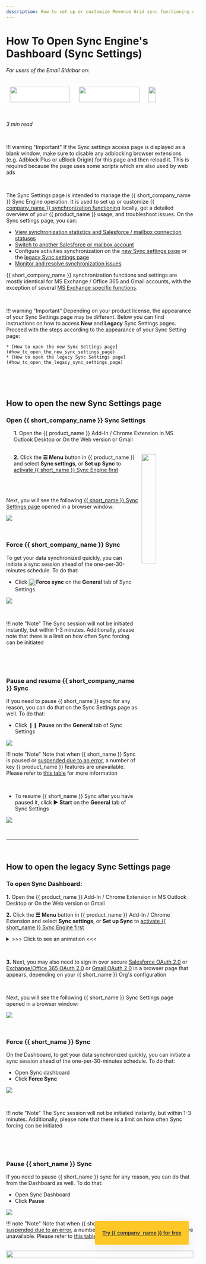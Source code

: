 ```yaml
---
description: How to set up or customize Revenue Grid sync functioning using Synchronization Dashboard 
---
```

# How To Open Sync Engine's Dashboard (Sync Settings)  
  

<i>For users of the Email Sidebar on:</i><br><br>
<div class="container" style="display: inline-block; height: 42px; width: 162px; padding: 5px 10px; background-color: #fff;"><img src="https://revenuegrid.com/revenue-inbox/wp-content/uploads/Exchange1.svg" style="height: 100%; object-fit: contain; vertical-align: middle;"></div>
<div class="container" style="display: inline-block; height: 42px; width: 163px; padding: 5px 10px; background-color: #fff;"><img src="https://revenuegrid.com/revenue-inbox/wp-content/uploads/Office365.svg" style="height: 100%; object-fit: contain; vertical-align: middle;"></div>
<div class="container" style="display: inline-block; height: 42px; width: auto; padding: 5px 10px; background-color: #fff;"><img src="https://smartcloudconnect.io/wp-content/uploads/2021/08/logo-Gmail.jpg" style="height: 100%; object-fit: contain; vertical-align: middle;"></div> 

&nbsp;

*3 min read*  

<!-- ShareThis BEGIN --> 
<div class="addthis_inline_share_toolbox"></div>
<!-- End ShareThis --> 

&nbsp;

!!! warning "Important"
    If the Sync settings access page is displayed as a blank window, make sure to disable any adblocking browser extensions (e.g. Adblock Plus or uBlock Origin) for this page and then reload it. This is required because the page uses some scripts which are also used by web ads

&nbsp;

The Sync Settings page is intended to manage the {{ short_company_name }} Sync Engine operation. It is used to set up or customize [{{ company_name }} synchronization functioning](../Synchronization-Engine-An-Overview/) locally, get a detailed overview of your {{ product_name }} usage, and troubleshoot issues. On the Sync settings page, you can:

* [View synchronization statistics and Salesforce / mailbox connection statuses](../Viewing-Synchronization-Statistics-and-Connection-Statuses/)
* [Switch to another Salesforce or mailbox account](../Renewing-Exchange-and-Salesforce-Account-Credentials/)
* Configure activities synchronization on the [new Sync settings page](../Configuring-Activities-Synchronization-Settings-rg/) or the [legacy Sync settings page](../Configuring-Activities-Synchronization-Settings/)
* [Monitor and resolve synchronization issues](../Handling-Sync-Issues/)  

{{ short_company_name }} synchronization functions and settings are mostly identical for MS Exchange / Office 365 and Gmail accounts, with the exception of several [MS Exchange specific functions](../Using-the-Solution-for-Salesforce-and-Gmail/#differences_between_the_exchangeoffice_365_add-in_implementation_and_the_chrome_extension_for_gmail).

&nbsp;

!!! warning "Important"
    Depending on your product license, the appearance of your Sync Settings page may be different. Below you can find instructions on how to access **New** and **Legacy** Sync Settings pages. Proceed with the steps according to the appearance of your Sync Setting page:
    
    * [How to open the new Sync Settings page](#how_to_open_the_new_sync_settings_page)
    * [How to open the legacy Sync Settings page](#how_to_open_the_legacy_sync_settings_page)

&nbsp;

&nbsp;

## How to open the new Sync Settings page

### Open {{ short_company_name }} Sync Settings

<p style="margin-left:4%">
    <b>1.</b> Open the {{ product_name }} Add-In / Chrome Extension in MS Outlook Desktop or On the Web version or Gmail
    <br><br>
</p>

<p>
    <img src="..\..\assets\images\Using-SmartCloud-Connect\How-To-s\Sync-Settings\sync-settings.png" style="width:27.49%; display:inline-block; vertical-align:middle; margin-left:8px;float: right">
</p>

<p style="margin-left:4%">
    <b>2.</b> Click the <b>&#x2630; Menu</b> button in {{ product_name }} and select <b>Sync settings</b>, or <b>Set up Sync</b> to <a href=../Authorizing-Sync-Engine-to-Work-with-Your-Data/>activate {{ short_name }} Sync Engine first</a>
    <br><br><br><br>
</p>

Next, you will see the following [{{ short_name }} Sync Settings page](../Configuring-Activities-Synchronization-Settings-rg/) opened in a browser window:

<p>
    <img src="..\..\assets\images\Using-SmartCloud-Connect\How-To-s\Sync-Settings\sync-page.png" class="minimized">
</p>

&nbsp;

### Force {{ short_company_name }} Sync

To get your data synchronized quickly, you can initiate a sync session ahead of the one-per-30-minutes schedule. To do that:

* Click <img src="..\..\assets\images\Using-SmartCloud-Connect\How-To-s\Sync-Settings\flash.png" style="width:20px; display:inline-block; vertical-align:middle;">**Force sync** on the **General** tab of Sync Settings

<p>
    <img src="..\..\assets\images\Using-SmartCloud-Connect\How-To-s\Sync-Settings\force.png">
</p>

&nbsp;

!!! note "Note"
    The Sync session will not be initiated instantly, but within 1-3 minutes. Additionally, please note that  there is a limit on how often Sync forcing can be initiated

&nbsp;

&nbsp;

### Pause and resume {{ short_company_name }} Sync

If you need to pause {{ short_name }} sync for any reason, you can do that on the Sync Settings page as well. To do that: 

* Click &#10073;&#10073; **Pause** on the **General** tab of Sync Settings

<p>
    <img src="..\..\assets\images\Using-SmartCloud-Connect\How-To-s\Sync-Settings\pause.png">
</p>

!!! note "Note"
    Note that when {{ short_name }} Sync is paused or [suspended due to an error](../Handling-Sync-Issues/), a number of key {{ product_name }} features are unavailable. Please refer to [this table](../AddIn-vs-Sync-Functions/) for more information

<br>

* To resume {{ short_name }} Sync after you have paused it, click &#9658; **Start** on the **General** tab of Sync Settings

<p>
    <img src="..\..\assets\images\Using-SmartCloud-Connect\How-To-s\Sync-Settings\start.png">
</p>

&nbsp;
***
&nbsp;

## How to open the legacy Sync Settings page

### To open Sync Dashboard:

**1\.**  Open the {{ product_name }} Add-In / Chrome Extension in MS Outlook Desktop or On the Web version or Gmail

**2\.**  Click the **☰** **Menu** button in {{ product_name }} Add-In / Chrome Extension and select **Sync settings**, or **Set up Sync** to [activate {{ short_name }} Sync Engine first](../Authorizing-Sync-Engine-to-Work-with-Your-Data/)   

<details><summary> >>> Click to see an animation <<< </summary>
<p><img src="..\..\assets\images\d33v4339jhl8k0cloudfrontnet\docs\assets\57398d2e903360669faf1f0a\images\5b9134712c7d3a03f89e85c5.gif"style="width: 40%; height: 50%;">
</p></details>

&nbsp;

**3\.** Next, you may also need to sign in over secure [Salesforce OAuth 2.0](https://help.salesforce.com/s/articleView?id=sf.remoteaccess_oauth_flows.htm&type=5) or [Exchange/Office 365 OAuth 2.0](https://docs.microsoft.com/en-us/azure/active-directory/develop/v2-oauth2-auth-code-flow) or [Gmail OAuth 2.0](https://developers.google.com/identity/sign-in/web/sign-in) in a browser page that appears, depending on your {{ short_name }} Org's configuration  

&nbsp;

Next, you will see the following {{ short_name }} Sync Settings page opened in a browser window:

<p>
    <img src="..\..\assets\images\d33v4339jhl8k0cloudfrontnet\docs\assets\57398d2e903360669faf1f0a\images\58343ddbc697916f5d053c3c.png" class="minimized">
</p>

&nbsp;

### Force {{ short_name }} Sync

On the Dashboard, to get your data synchronized quickly, you can initiate a sync session ahead of the one-per-30-minutes schedule. To do that:

- Open Sync dashboard
- Click **Force Sync**

![](../assets/images/Using-SmartCloud-Connect/How-To-s/Sync-Settings/force-sync.png)

&nbsp;

!!! note "Note"
    The Sync session will not be initiated instantly, but within 1-3 minutes. Additionally, please note that  there is a limit on how often Sync forcing can be initiated

&nbsp;

&nbsp;

### Pause {{ short_name }} Sync

If you need to pause {{ short_name }} sync for any reason, you can do that from the Dashboard as well. To do that: 

- Open Sync Dashboard
- Click **Pause**

![](../assets/images/Using-SmartCloud-Connect/How-To-s/Sync-Settings/pause-sync.png)

!!! note "Note"
    Note that when {{ short_name }} Sync is paused or [suspended due to an error](../Handling-Sync-Issues/), a number of key {{ product_name }} features are unavailable. Please refer to [this table](../AddIn-vs-Sync-Functions/) for more information


<style>
  .banners {
    text-align: center;
    display: flex;
    flex-direction: column;
    align-items: center;
  }

  .banners a.button {
      background-color: #FFC827;
      color: #2F3341;
      box-shadow: 0 5px 35px rgba(146, 146, 146, 0.2);
      padding: 20px;
      font-family: Graphic, arial;
      font-weight: 600;
      line-height: 24px;
      margin-top: -100px;
      border-radius: 3px;
      cursor: pointer;
      transition: .1s;
  }

  .banners a.button:hover {
    transform: scale(1.05);
  }

  .banners a.button a:hover,
  .banners a.button a:visited {
      color: #2F3341;
  }

  .banner-3 a.button {
    margin-left: 45%;
  }
</style>

<br>
<div class="banners banner-3">
  <img src="../../assets/images/banners/banner-3.svg" style="width: 100%; height: 100%;">
  <a class="button" href="https://revenuegrid.com/sign-up/?utm_source=kb_rg&utm_medium=referral&utm_campaign=eac&utm_content=banner" target="_blank">Try {{ company_name }} for free</a>
</div>